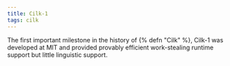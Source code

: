 ```yaml
---
title: Cilk-1
tags: cilk
---
```

The first important milestone in the history of {% defn "Cilk" %},
Cilk-1 was developed at MIT and provided provably efficient work-stealing runtime support but little linguistic support.